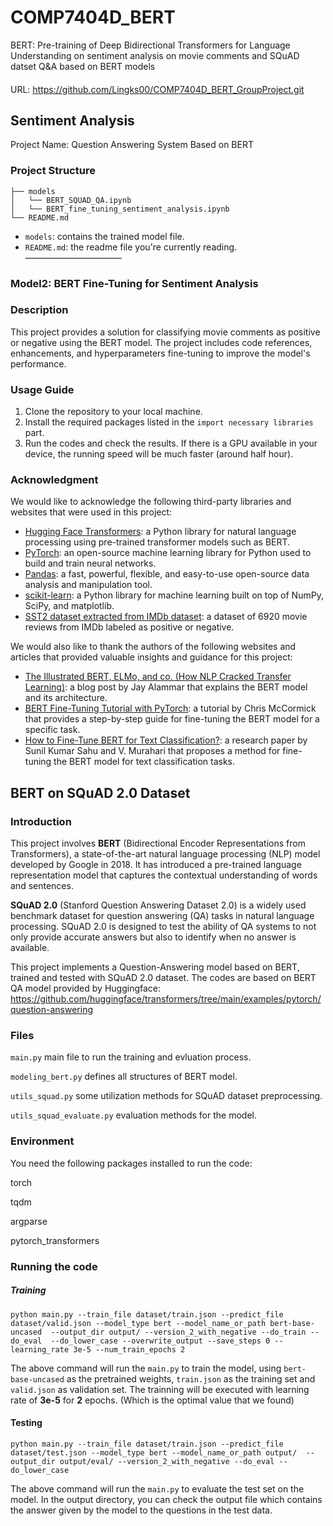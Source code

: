 # COMP7404D_BERT
BERT: Pre-training of Deep Bidirectional Transformers for Language Understanding on sentiment analysis on movie comments and SQuAD datset Q&amp;A based on BERT models 
####
URL: https://github.com/Lingks00/COMP7404D_BERT_GroupProject.git

## Sentiment Analysis 
Project Name: Question Answering System Based on BERT

### Project Structure
```
├── models
│   └── BERT_SQUAD_QA.ipynb
│   └── BERT_fine_tuning_sentiment_analysis.ipynb
└── README.md
```
- `models`: contains the trained model file.
- `README.md`: the readme file you're currently reading.
———————————
### Model2: BERT Fine-Tuning for Sentiment Analysis

### Description
This project provides a solution for classifying movie comments as positive or negative using the BERT model. The project includes code references, enhancements, and hyperparameters fine-tuning to improve the model's performance.

### Usage Guide
1. Clone the repository to your local machine.
2. Install the required packages listed in the `import necessary libraries` part.
3. Run the codes and check the results. If there is a GPU available in your device, the running speed will be much faster (around half hour).

### Acknowledgment

We would like to acknowledge the following third-party libraries and websites that were used in this project:

- [Hugging Face Transformers](https://huggingface.co/transformers/): a Python library for natural language processing using pre-trained transformer models such as BERT.
- [PyTorch](https://pytorch.org/): an open-source machine learning library for Python used to build and train neural networks.
- [Pandas](https://pandas.pydata.org/): a fast, powerful, flexible, and easy-to-use open-source data analysis and manipulation tool.
- [scikit-learn](https://scikit-learn.org/stable/): a Python library for machine learning built on top of NumPy, SciPy, and matplotlib.
- [SST2 dataset extracted from IMDb dataset](https://ai.stanford.edu/~amaas/data/sentiment/): a dataset of 6920 movie reviews from IMDb labeled as positive or negative.

We would also like to thank the authors of the following websites and articles that provided valuable insights and guidance for this project:

- [The Illustrated BERT, ELMo, and co. (How NLP Cracked Transfer Learning)](http://jalammar.github.io/illustrated-bert/): a blog post by Jay Alammar that explains the BERT model and its architecture.
- [BERT Fine-Tuning Tutorial with PyTorch](https://mccormickml.com/2019/07/22/BERT-fine-tuning/): a tutorial by Chris McCormick that provides a step-by-step guide for fine-tuning the BERT model for a specific task.
- [How to Fine-Tune BERT for Text Classification?](https://arxiv.org/abs/1905.05583): a research paper by Sunil Kumar Sahu and V. Murahari that proposes a method for fine-tuning the BERT model for text classification tasks.

## BERT on SQuAD 2.0 Dataset

### Introduction

This project involves **BERT** (Bidirectional Encoder Representations from Transformers), a state-of-the-art natural language processing (NLP) model developed by Google in 2018. It has introduced a pre-trained language representation model that captures the contextual understanding of words and sentences.

**SQuAD 2.0** (Stanford Question Answering Dataset 2.0) is a widely used benchmark dataset for question answering (QA) tasks in natural language processing. SQuAD 2.0 is designed to test the ability of QA systems to not only provide accurate answers but also to identify when no answer is available.

This project implements a Question-Answering model based on BERT, trained and tested with SQuAD 2.0 dataset. The codes are based on BERT QA model provided by Huggingface: https://github.com/huggingface/transformers/tree/main/examples/pytorch/question-answering

### Files

`main.py` main file to run the training and evluation process.

`modeling_bert.py` defines all structures of BERT model.

`utils_squad.py` some utilization methods for SQuAD dataset preprocessing.

`utils_squad_evaluate.py` evaluation methods for the model.

### Environment

You need the following packages installed to run the code:

torch

tqdm

argparse

pytorch_transformers

### Running the code

##### Training

```shell
python main.py --train_file dataset/train.json --predict_file dataset/valid.json --model_type bert --model_name_or_path bert-base-uncased  --output_dir output/ --version_2_with_negative --do_train --do_eval  --do_lower_case --overwrite_output --save_steps 0 --learning_rate 3e-5 --num_train_epochs 2
```

The above command will run the `main.py` to train the model, using `bert-base-uncased` as the pretrained weights, `train.json` as the training set and `valid.json` as validation set. The trainning will be executed with learning rate of **3e-5** for **2** epochs. (Which is the optimal value that we found)

#### Testing

```shell
python main.py --train_file dataset/train.json --predict_file dataset/test.json --model_type bert --model_name_or_path output/  --output_dir output/eval/ --version_2_with_negative --do_eval --do_lower_case
```

The above command will run the `main.py` to evaluate the test set on the model. In the output directory, you can check the output file which contains the answer given by the model to the questions in the test data.
